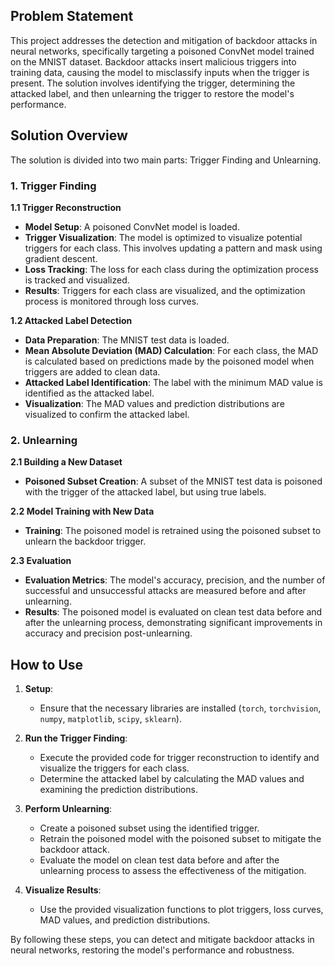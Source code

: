 ## Problem Statement

This project addresses the detection and mitigation of backdoor attacks in neural networks, specifically targeting a poisoned ConvNet model trained on the MNIST dataset. Backdoor attacks insert malicious triggers into training data, causing the model to misclassify inputs when the trigger is present. The solution involves identifying the trigger, determining the attacked label, and then unlearning the trigger to restore the model's performance.

## Solution Overview

The solution is divided into two main parts: Trigger Finding and Unlearning.

### 1. Trigger Finding

**1.1 Trigger Reconstruction**

- **Model Setup**: A poisoned ConvNet model is loaded.
- **Trigger Visualization**: The model is optimized to visualize potential triggers for each class. This involves updating a pattern and mask using gradient descent.
- **Loss Tracking**: The loss for each class during the optimization process is tracked and visualized.
- **Results**: Triggers for each class are visualized, and the optimization process is monitored through loss curves.

**1.2 Attacked Label Detection**

- **Data Preparation**: The MNIST test data is loaded.
- **Mean Absolute Deviation (MAD) Calculation**: For each class, the MAD is calculated based on predictions made by the poisoned model when triggers are added to clean data.
- **Attacked Label Identification**: The label with the minimum MAD value is identified as the attacked label.
- **Visualization**: The MAD values and prediction distributions are visualized to confirm the attacked label.

### 2. Unlearning

**2.1 Building a New Dataset**

- **Poisoned Subset Creation**: A subset of the MNIST test data is poisoned with the trigger of the attacked label, but using true labels.

**2.2 Model Training with New Data**

- **Training**: The poisoned model is retrained using the poisoned subset to unlearn the backdoor trigger.
  
**2.3 Evaluation**

- **Evaluation Metrics**: The model's accuracy, precision, and the number of successful and unsuccessful attacks are measured before and after unlearning.
- **Results**: The poisoned model is evaluated on clean test data before and after the unlearning process, demonstrating significant improvements in accuracy and precision post-unlearning.

## How to Use

1. **Setup**:
    - Ensure that the necessary libraries are installed (`torch`, `torchvision`, `numpy`, `matplotlib`, `scipy`, `sklearn`).

2. **Run the Trigger Finding**:
    - Execute the provided code for trigger reconstruction to identify and visualize the triggers for each class.
    - Determine the attacked label by calculating the MAD values and examining the prediction distributions.

3. **Perform Unlearning**:
    - Create a poisoned subset using the identified trigger.
    - Retrain the poisoned model with the poisoned subset to mitigate the backdoor attack.
    - Evaluate the model on clean test data before and after the unlearning process to assess the effectiveness of the mitigation.

4. **Visualize Results**:
    - Use the provided visualization functions to plot triggers, loss curves, MAD values, and prediction distributions.

By following these steps, you can detect and mitigate backdoor attacks in neural networks, restoring the model's performance and robustness.
